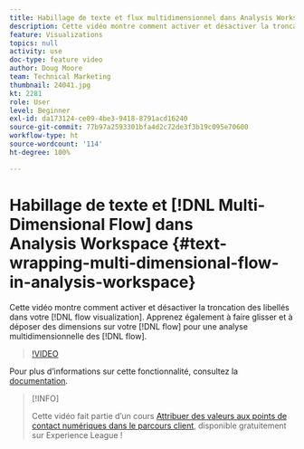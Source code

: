 ```yaml
---
title: Habillage de texte et flux multidimensionnel dans Analysis Workspace
description: Cette vidéo montre comment activer et désactiver la troncation des libellés dans votre visualisation des flux. Apprenez également à faire glisser et à déposer des dimensions sur votre flux pour une analyse multidimensionnelle des flux.
feature: Visualizations
topics: null
activity: use
doc-type: feature video
author: Doug Moore
team: Technical Marketing
thumbnail: 24041.jpg
kt: 2281
role: User
level: Beginner
exl-id: da173124-ce09-4be3-9418-8791acd16240
source-git-commit: 77b97a2593301bfa4d2c72de3f3b19c095e70600
workflow-type: ht
source-wordcount: '114'
ht-degree: 100%

---
```


# Habillage de texte et [!DNL Multi-Dimensional Flow] dans Analysis Workspace {#text-wrapping-multi-dimensional-flow-in-analysis-workspace}

Cette vidéo montre comment activer et désactiver la troncation des libellés dans votre [!DNL flow visualization]. Apprenez également à faire glisser et à déposer des dimensions sur votre [!DNL flow] pour une analyse multidimensionnelle des [!DNL flow].

>[!VIDEO](https://video.tv.adobe.com/v/24041/?quality=12)

Pour plus dʼinformations sur cette fonctionnalité, consultez la [documentation](https://experienceleague.adobe.com/docs/analytics/analyze/analysis-workspace/visualizations/fallout/fallout-flow.html?lang=fr).

>[!INFO]
>
> Cette vidéo fait partie d’un cours [Attribuer des valeurs aux points de contact numériques dans le parcours client](https://experienceleague.adobe.com/?recommended=Analytics-U-1-2020.2&amp;lang=fr), disponible gratuitement sur Experience League !
